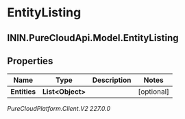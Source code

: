 # EntityListing

## ININ.PureCloudApi.Model.EntityListing

## Properties

|Name | Type | Description | Notes|
|------------ | ------------- | ------------- | -------------|
| **Entities** | **List&lt;Object&gt;** |  | [optional] |



_PureCloudPlatform.Client.V2 227.0.0_
